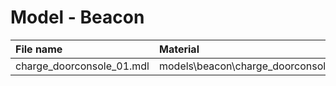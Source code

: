 # Model - Beacon

| File name | Material |
| :--- | :--- |
| charge\_doorconsole\_01.mdl | models\beacon\charge\_doorconsole\_01\charge\_doorconsole\_01 |

